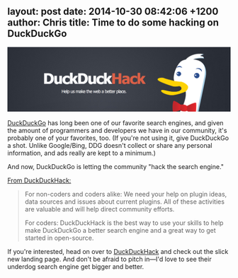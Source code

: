 layout: post
date: 2014-10-30 08:42:06 +1200
author: Chris
title: Time to do some hacking on DuckDuckGo
----

<!-- excerpt -->

![DDH](/media/2014-10-30-ddg.png)

[DuckDuckGo](https://duckduckgo.com/) has long been one of our favorite search engines, and given the amount of programmers and developers we have in our community, it's probably one of your favorites, too. (If you're not using it, give DuckDuckGo a shot. Unlike Google/Bing, DDG doesn't collect or share any personal information, and ads really are kept to a minimum.)

And now, DuckDuckGo is letting the community "hack the search engine." 

<!-- /excerpt -->

[From DuckDuckHack:](http://duckduckhack.com/)

>For non-coders and coders alike: We need your help on plugin ideas, data sources and issues about current plugins. All of these activities are valuable and will help direct community efforts.
>
>For coders: DuckDuckHack is the best way to use your skills to help make DuckDuckGo a better search engine and a great way to get started in open-source.

If you're interested, head on over to [DuckDuckHack](http://duckduckhack.com/) and check out the slick new landing page. And don't be afraid to pitch in—I'd love to see their underdog search engine get bigger and better. 


